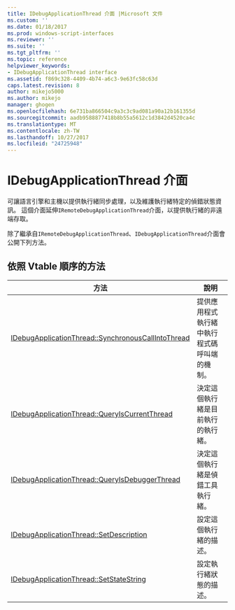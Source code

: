 ```yaml
---
title: IDebugApplicationThread 介面 |Microsoft 文件
ms.custom: ''
ms.date: 01/18/2017
ms.prod: windows-script-interfaces
ms.reviewer: ''
ms.suite: ''
ms.tgt_pltfrm: ''
ms.topic: reference
helpviewer_keywords:
- IDebugApplicationThread interface
ms.assetid: f869c328-4409-4b74-a6c3-9e63fc58c63d
caps.latest.revision: 8
author: mikejo5000
ms.author: mikejo
manager: ghogen
ms.openlocfilehash: 6e731ba866504c9a3c3c9ad081a90a12b161355d
ms.sourcegitcommit: aadb9588877418b8b55a5612c1d3842d4520ca4c
ms.translationtype: MT
ms.contentlocale: zh-TW
ms.lasthandoff: 10/27/2017
ms.locfileid: "24725948"
---
```

# <a name="idebugapplicationthread-interface"></a>IDebugApplicationThread 介面
可讓語言引擎和主機以提供執行緒同步處理，以及維護執行緒特定的偵錯狀態資訊。 這個介面延伸`IRemoteDebugApplicationThread`介面，以提供執行緒的非遠端存取。  
  
 除了繼承自`IRemoteDebugApplicationThread`、`IDebugApplicationThread`介面會公開下列方法。  
  
## <a name="methods-in-vtable-order"></a>依照 Vtable 順序的方法  
  
|方法|說明|  
|------------|-----------------|  
|[IDebugApplicationThread::SynchronousCallIntoThread](../../winscript/reference/idebugapplicationthread-synchronouscallintothread.md)|提供應用程式執行緒中執行程式碼呼叫端的機制。|  
|[IDebugApplicationThread::QueryIsCurrentThread](../../winscript/reference/idebugapplicationthread-queryiscurrentthread.md)|決定這個執行緒是目前執行的執行緒。|  
|[IDebugApplicationThread::QueryIsDebuggerThread](../../winscript/reference/idebugapplicationthread-queryisdebuggerthread.md)|決定這個執行緒是偵錯工具執行緒。|  
|[IDebugApplicationThread::SetDescription](../../winscript/reference/idebugapplicationthread-setdescription.md)|設定這個執行緒的描述。|  
|[IDebugApplicationThread::SetStateString](../../winscript/reference/idebugapplicationthread-setstatestring.md)|設定執行緒狀態的描述。|